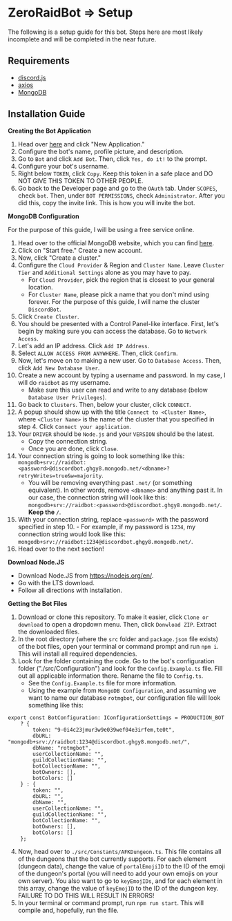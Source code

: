 # ZeroRaidBot ⇒ Setup
The following is a setup guide for this bot. Steps here are most likely incomplete and will be completed in the near future.

## Requirements
- [discord.js](https://discord.js.org/#/)
- [axios](https://www.npmjs.com/package/axios)
- [MongoDB](https://www.mongodb.com/)

## Installation Guide
**Creating the Bot Application**
1. Head over [here](https://discordapp.com/developers/applications/) and click "New Application."
2. Configure the bot's name, profile picture, and description.
3. Go to `Bot` and click `Add Bot`. Then, click `Yes, do it!` to the prompt.
4. Configure your bot's username.
5. Right below `TOKEN`, click `Copy`. Keep this token in a safe place and DO NOT GIVE THIS TOKEN TO OTHER PEOPLE.
6. Go back to the Developer page and go to the `OAuth` tab. Under `SCOPES`, check `bot`. Then, under `BOT PERMISSIONS`, check `Administrator`. After you did this, copy the invite link. This is how you will invite the bot.

**MongoDB Configuration**

For the purpose of this guide, I will be using a free service online. 
1. Head over to the official MongoDB website, which you can find [here](https://www.mongodb.com/).
2. Click on "Start free." Create a new account.
3. Now, click "Create a cluster." 
4. Configure the `Cloud Provider` & Region and `Cluster Name`. Leave `Cluster Tier` and `Additional Settings` alone as you may have to pay. 
	- For `Cloud Provider`, pick the region that is closest to your general location. 
	- For `Cluster Name`, please pick a name that you don't mind using forever. For the purpose of this guide, I will name the cluster `DiscordBot`. 
5. Click `Create Cluster`. 
6. You should be presented with a Control Panel-like interface. First, let's begin by making sure you can access the database. Go to `Network Access`. 
7. Let's add an IP address. Click `Add IP Address`.
8. Select `ALLOW ACCESS FROM ANYWHERE`. Then, click `Confirm`. 
9. Now, let's move on to making a new user. Go to `Database Access`. Then, click `Add New Database User`. 
10. Create a new account by typing a username and password. In my case, I will do `raidbot` as my username.
	- Make sure this user can read and write to any database (below `Database User Privileges`). 
11. Go back to `Clusters`. Then, below your cluster, click `CONNECT`. 
12. A popup should show up with the title `Connect to <Cluster Name>`, where `<Cluster Name>` is the name of the cluster that you specified in step 4. Click `Connect your application`. 
13. Your `DRIVER` should be `Node.js` and your `VERSION` should be the latest. 
	- Copy the connection string.
	- Once you are done, click `Close`. 
14. Your connection string is going to look something like this: `mongodb+srv://raidbot:<password>@discordbot.ghgy8.mongodb.net/<dbname>?retryWrites=true&w=majority`.
	- You will be removing everything past `.net/` (or something equivalent). In other words, remove `<dbname>` and anything past it. In our case, the connection string will look like this: `mongodb+srv://raidbot:<password>@discordbot.ghgy8.mongodb.net/`. **Keep the `/`**. 
15.  With your connection string, replace `<password>` with the password specified in step 10.
	- For example, if my password is `1234`, my connection string would look like this: `mongodb+srv://raidbot:1234@discordbot.ghgy8.mongodb.net/`.
15. Head over to the next section! 

**Download Node.JS**
- Download Node.JS from https://nodejs.org/en/. 
- Go with the LTS download. 
- Follow all directions with installation. 

**Getting the Bot Files**
1. Download or clone this repository. To make it easier, click `Clone or download` to open a dropdown menu. Then, click `Donwload ZIP`. Extract the downloaded files.
2. In the root directory (where the `src` folder and `package.json` file exists) of the bot files, open your terminal or command prompt and run `npm i`. This will install all required dependencies.
3. Look for the folder containing the code. Go to the bot's configuration folder ("./src/Configuration") and look for the `Config.Example.ts` file. Fill out all applicable information there. Rename the file to `Config.ts`. 
	- See the `Config.Example.ts` file for more information. 
	- Using the example from `MongoDB Configuration`, and assuming we want to name our database `rotmgbot`, our configuration file will look something like this:
```
export const BotConfiguration: IConfigurationSettings = PRODUCTION_BOT
    ? {
        token: "9-0i4c23jmur3w9e039wef04e3irfem,te0t", 
        dbURL: "mongodb+srv://raidbot:1234@discordbot.ghgy8.mongodb.net/",
        dbName: "rotmgbot",
        userCollectionName: "",
        guildCollectionName: "",
        botCollectionName: "",
        botOwners: [],
        botColors: []
    } : {
        token: "",
        dbURL: "",
        dbName: "",
        userCollectionName: "",
        guildCollectionName: "",
        botCollectionName: "",
        botOwners: [],
        botColors: []
    };
```
4. Now, head over to `./src/Constants/AFKDungeon.ts`. This file contains all of the dungeons that the bot currently supports. For each element (dungeon data), change the value of `portalEmojiID` to the ID of the emoji of the dungeon's portal (you will need to add your own emojis on your own server). You also want to go to `keyEmojIDs`, and for each element in this array, change the value of `keyEmojID` to the ID of the dungeon key. FAILURE TO DO THIS WILL RESULT IN ERRORS! 
5. In your terminal or command prompt, run `npm run start`. This will compile and, hopefully, run the file.